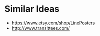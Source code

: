 Similar Ideas
=============

 * https://www.etsy.com/shop/LinePosters
 * http://www.transittees.com/
